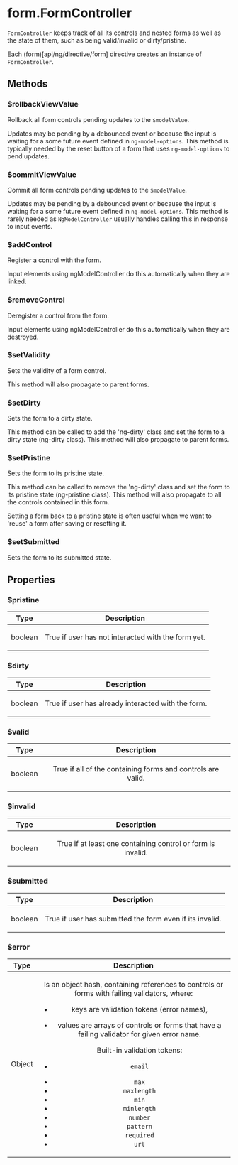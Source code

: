 



# form.FormController








`FormController` keeps track of all its controls and nested forms as well as the state of them,
such as being valid/invalid or dirty/pristine.

Each (form)[api/ng/directive/form] directive creates an instance
of `FormController`.







  




## Methods
### $rollbackViewValue
Rollback all form controls pending updates to the `$modelValue`.

Updates may be pending by a debounced event or because the input is waiting for a some future
event defined in `ng-model-options`. This method is typically needed by the reset button of
a form that uses `ng-model-options` to pend updates.








### $commitViewValue
Commit all form controls pending updates to the `$modelValue`.

Updates may be pending by a debounced event or because the input is waiting for a some future
event defined in `ng-model-options`. This method is rarely needed as `NgModelController`
usually handles calling this in response to input events.








### $addControl
Register a control with the form.

Input elements using ngModelController do this automatically when they are linked.








### $removeControl
Deregister a control from the form.

Input elements using ngModelController do this automatically when they are destroyed.








### $setValidity
Sets the validity of a form control.

This method will also propagate to parent forms.








### $setDirty
Sets the form to a dirty state.

This method can be called to add the 'ng-dirty' class and set the form to a dirty
state (ng-dirty class). This method will also propagate to parent forms.








### $setPristine
Sets the form to its pristine state.

This method can be called to remove the 'ng-dirty' class and set the form to its pristine
state (ng-pristine class). This method will also propagate to all the controls contained
in this form.

Setting a form back to a pristine state is often useful when we want to 'reuse' a form after
saving or resetting it.








### $setSubmitted
Sets the form to its submitted state.











## Properties
### $pristine

| Type | Description |
| :--: | :--: |
| boolean | <p>True if user has not interacted with the form yet.</p>  |
  

### $dirty

| Type | Description |
| :--: | :--: |
| boolean | <p>True if user has already interacted with the form.</p>  |
  

### $valid

| Type | Description |
| :--: | :--: |
| boolean | <p>True if all of the containing forms and controls are valid.</p>  |
  

### $invalid

| Type | Description |
| :--: | :--: |
| boolean | <p>True if at least one containing control or form is invalid.</p>  |
  

### $submitted

| Type | Description |
| :--: | :--: |
| boolean | <p>True if user has submitted the form even if its invalid.</p>  |
  

### $error

| Type | Description |
| :--: | :--: |
| Object | <p>Is an object hash, containing references to controls or forms with failing validators, where:</p> <ul> <li>keys are validation tokens (error names),</li> <li><p>values are arrays of controls or forms that have a failing validator for given error name.</p> <p>Built-in validation tokens:</p> </li> <li><p><code>email</code></p> </li> <li><code>max</code></li> <li><code>maxlength</code></li> <li><code>min</code></li> <li><code>minlength</code></li> <li><code>number</code></li> <li><code>pattern</code></li> <li><code>required</code></li> <li><code>url</code></li> </ul>  |
  





